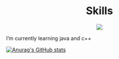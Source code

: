 <h1 align="center">
   Skills
</h1>
<p align="center"> 
  <a href="https://skillicons.dev">
    <img src="https://skillicons.dev/icons?i=cpp,c,java,html,css,js,php,windows,linux,ubuntu,mysql,notion,vscode" />
  </a>
</p>
I’m currently learning java and c++


[![Anurag's GitHub stats](https://github-readme-stats.vercel.app/api?username=Cabero07&show_icons=true&theme=radical)](https://github.com/Cabero07/github-readme-stats)
<!--
**Cabero07/Cabero07** is a ✨ _special_ ✨ repository because its `README.md` (this file) appears on your GitHub profile.

Here are some ideas to get you started:

- 🔭 I’m currently working on ...
- 🌱 I’m currently learning ...
- 👯 I’m looking to collaborate on ...
- 🤔 I’m looking for help with ...
- 💬 Ask me about ...
- 📫 How to reach me: ...
- 😄 Pronouns: ...
- ⚡ Fun fact: ...
-->

